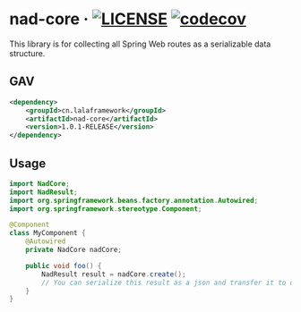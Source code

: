 # nad-core · [![LICENSE](https://img.shields.io/github/license/HuolalaTech/nad)](../../LICENSE.txt) [![codecov](https://codecov.io/gh/HuolalaTech/nad/branch/main/graph/badge.svg?token=3YnCtwfAzL&flag=nad-java-core)](https://app.codecov.io/gh/HuolalaTech/nad/tree/main/nad-java-core)

This library is for collecting all Spring Web routes as a serializable data structure.

## GAV

```xml
<dependency>
    <groupId>cn.lalaframework</groupId>
    <artifactId>nad-core</artifactId>
    <version>1.0.1-RELEASE</version>
</dependency>
```

## Usage

```java
import NadCore;
import NadResult;
import org.springframework.beans.factory.annotation.Autowired;
import org.springframework.stereotype.Component;

@Component
class MyComponent {
    @Autowired
    private NadCore nadCore;

    public void foo() {
        NadResult result = nadCore.create();
        // You can serialize this result as a json and transfer it to other services.
    }
}
```
